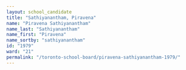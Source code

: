 ```yaml
---
layout: school_candidate
title: "Sathiyanantham, Piravena"
name: "Piravena Sathiyanantham"
name_last: "Sathiyanantham"
name_first: "Piravena"
name_sortby: "sathiyanantham"
id: "1979"
ward: "21"
permalink: "/toronto-school-board/piravena-sathiyanantham-1979/"
---
```

